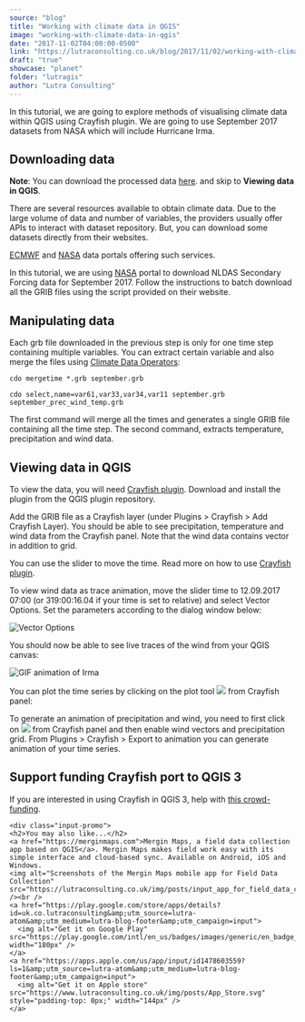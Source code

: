 ```yaml
---
source: "blog"
title: "Working with climate data in QGIS"
image: "working-with-climate-data-in-qgis"
date: "2017-11-02T04:00:00-0500"
link: "https://lutraconsulting.co.uk/blog/2017/11/02/working-with-climate-data-in-qgis/"
draft: "true"
showcase: "planet"
folder: "lutragis"
author: "Lutra Consulting"
---
```


<p>In this tutorial, we are going to explore methods of visualising climate data within QGIS using Crayfish plugin. We are going to use September 2017 datasets from NASA which will include Hurricane Irma.</p>

<!-- more -->

<h2 id="downloading-data">Downloading data</h2>
<p><strong>Note</strong>: You can download the processed data <a href="https://dl.dropboxusercontent.com/s/uq4hvn919359b9w/september_prec_wind_temp.grb.zip">here</a>. and skip to <strong>Viewing data in QGIS</strong>.</p>

<p>There are several resources available to obtain climate data. Due to the large volume of data and number of variables, the providers usually offer APIs to interact with dataset repository. But, you can download some datasets directly from their websites.</p>

<p><a href="http://apps.ecmwf.int/datasets/data/interim-full-daily/levtype=sfc/">ECMWF</a> and <a href="https://disc.gsfc.nasa.gov/mirador-guide">NASA</a> data portals offering such services.</p>

<p>In this tutorial, we are using <a href="https://disc.gsfc.nasa.gov/mirador-guide">NASA</a> portal to download NLDAS Secondary Forcing data for September 2017. Follow the instructions to batch download all the GRIB files using the script provided on their website.</p>

<h2 id="manipulating-data">Manipulating data</h2>
<p>Each grb file downloaded in the previous step is only for one time step containing multiple variables. You can extract certain variable and also merge the files using <a href="https://code.mpimet.mpg.de/projects/cdo/">Climate Data Operators</a>:</p>

<p><code class="highlighter-rouge">cdo mergetime *.grb september.grb</code></p>

<p><code class="highlighter-rouge">cdo select,name=var61,var33,var34,var11 september.grb september_prec_wind_temp.grb</code></p>

<p>The first command will merge all the times and generates a single GRIB file containing all the time step. The second command, extracts temperature, precipitation and wind data.</p>

<h2 id="viewing-data-in-qgis">Viewing data in QGIS</h2>
<p>To view the data, you will need <a href="https://www.lutraconsulting.co.uk/projects/crayfish">Crayfish plugin</a>. Download and install the plugin from the QGIS plugin repository.</p>

<p>Add the GRIB file as a Crayfish layer (under Plugins &gt; Crayfish &gt; Add Crayfish Layer). You should be able to see precipitation, temperature and wind data from the Crayfish panel. Note that the wind data contains vector in addition to grid.</p>

<p>You can use the slider to move the time. Read more on how to use <a href="https://www.lutraconsulting.co.uk/projects/crayfish/wiki">Crayfish plugin</a>.</p>

<p>To view wind data as trace animation, move the slider time to 12.09.2017 07:00 (or 319:00:16.04 if your time is set to relative) and select Vector Options. Set the parameters according to the dialog window below:</p>

<p><img alt="Vector Options" src="https://www.lutraconsulting.co.uk/img/posts/crayfish_irma_vector_option.png" /></p>

<p>You should now be able to see live traces of the wind from your QGIS canvas:</p>

<p><img alt="GIF animation of Irma" src="https://www.lutraconsulting.co.uk/img/posts/crayfish_irma.gif" /></p>

<p>You can plot the time series by clicking on the plot tool <img src="https://www.lutraconsulting.co.uk/img/posts/crayfish_wiki_gui_plot.png" /> from Crayfish panel:</p>

<center>
  
</center>

<p>To generate an animation of precipitation and wind, you need to first click on <img src="https://www.lutraconsulting.co.uk/img/posts/crayfish_wiki_gui_lock.png" /> from Crayfish panel and then enable wind vectors and precipitation grid. From Plugins &gt; Crayfish &gt; Export to animation you can generate animation of your time series.</p>

<center>
  
</center>

<h2 id="support-funding-crayfish-port-to-qgis-3">Support funding Crayfish port to QGIS 3</h2>
<p>If you are interested in using Crayfish in QGIS 3, help with <a href="https://www.lutraconsulting.co.uk/crowdfunding/qgis-crayfish-3/">this crowd-funding</a>.</p>

    <div class="input-promo">
    <h2>You may also like...</h2>
    <a href="https://merginmaps.com">Mergin Maps, a field data collection app based on QGIS</a>. Mergin Maps makes field work easy with its simple interface and cloud-based sync. Available on Android, iOS and Windows.
    <img alt="Screenshots of the Mergin Maps mobile app for Field Data Collection" src="https://lutraconsulting.co.uk/img/posts/input_app_for_field_data_collection.jpg" /><br />
    <a href="https://play.google.com/store/apps/details?id=uk.co.lutraconsulting&amp;utm_source=lutra-atom&amp;utm_medium=lutra-blog-footer&amp;utm_campaign=input">
      <img alt="Get it on Google Play" src="https://play.google.com/intl/en_us/badges/images/generic/en_badge_web_generic.png" width="180px" />
    </a>
    <a href="https://apps.apple.com/us/app/input/id1478603559?ls=1&amp;utm_source=lutra-atom&amp;utm_medium=lutra-blog-footer&amp;utm_campaign=input">
      <img alt="Get it on Apple store" src="https://www.lutraconsulting.co.uk/img/posts/App_Store.svg" style="padding-top: 0px;" width="144px" />
    </a>
  </div>

